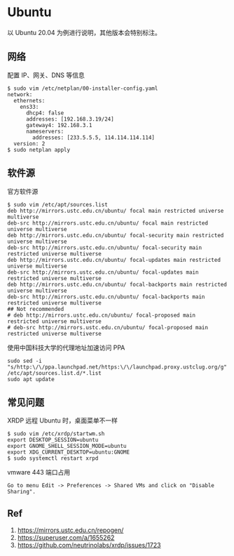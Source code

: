 # Ubuntu

以 Ubuntu 20.04 为例进行说明，其他版本会特别标注。

## 网络

配置 IP、网关、DNS 等信息

```
$ sudo vim /etc/netplan/00-installer-config.yaml
network:
  ethernets:
    ens33:
      dhcp4: false
      addresses: [192.168.3.19/24]
      gateway4: 192.168.3.1
      nameservers:
        addresses: [233.5.5.5, 114.114.114.114]
  version: 2
$ sudo netplan apply
```

## 软件源

官方软件源

```
$ sudo vim /etc/apt/sources.list
deb http://mirrors.ustc.edu.cn/ubuntu/ focal main restricted universe multiverse
deb-src http://mirrors.ustc.edu.cn/ubuntu/ focal main restricted universe multiverse
deb http://mirrors.ustc.edu.cn/ubuntu/ focal-security main restricted universe multiverse
deb-src http://mirrors.ustc.edu.cn/ubuntu/ focal-security main restricted universe multiverse
deb http://mirrors.ustc.edu.cn/ubuntu/ focal-updates main restricted universe multiverse
deb-src http://mirrors.ustc.edu.cn/ubuntu/ focal-updates main restricted universe multiverse
deb http://mirrors.ustc.edu.cn/ubuntu/ focal-backports main restricted universe multiverse
deb-src http://mirrors.ustc.edu.cn/ubuntu/ focal-backports main restricted universe multiverse
## Not recommended
# deb http://mirrors.ustc.edu.cn/ubuntu/ focal-proposed main restricted universe multiverse
# deb-src http://mirrors.ustc.edu.cn/ubuntu/ focal-proposed main restricted universe multiverse
```

使用中国科技大学的代理地址加速访问 PPA

```
sudo sed -i "s/http:\/\/ppa.launchpad.net/https:\/\/launchpad.proxy.ustclug.org/g" /etc/apt/sources.list.d/*.list
sudo apt update
```

## 常见问题

XRDP 远程 Ubuntu 时，桌面菜单不一样

```
$ sudo vim /etc/xrdp/startwm.sh
export DESKTOP_SESSION=ubuntu
export GNOME_SHELL_SESSION_MODE=ubuntu
export XDG_CURRENT_DESKTOP=ubuntu:GNOME
$ sudo systemctl restart xrpd
```

vmware 443 端口占用

```
Go to menu Edit -> Preferences -> Shared VMs and click on "Disable Sharing".
```

## Ref

1. https://mirrors.ustc.edu.cn/repogen/
2. https://superuser.com/a/1655262
3. https://github.com/neutrinolabs/xrdp/issues/1723

